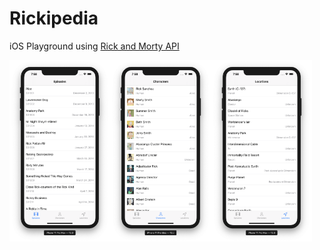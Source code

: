 # Rickipedia

iOS Playground using [Rick and Morty API
](https://rickandmortyapi.com/)

<div style="display:flex;" >
  <img src="https://github.com/vshkl/Rickipedia-iOS/blob/master/screenshots/01.png" width="32%" >
  <img src="https://github.com/vshkl/Rickipedia-iOS/blob/master/screenshots/02.png" width="32%" >
  <img src="https://github.com/vshkl/Rickipedia-iOS/blob/master/screenshots/03.png" width="32%" >  
</div>
